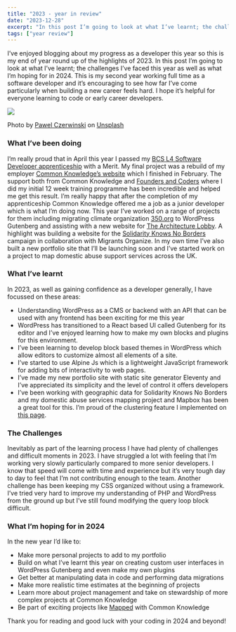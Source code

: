 ```yaml
---
title: "2023 - year in review"
date: "2023-12-28"
excerpt: "In this post I’m going to look at what I’ve learnt; the challenges I’ve faced this year as well as what I’m hoping for in 2024"
tags: ["year review"]
---
```


I’ve enjoyed blogging about my progress as a developer this year so this is my end of year round up of the highlights of 2023. In this post I’m going to look at what I’ve learnt; the challenges I’ve faced this year as well as what I’m hoping for in 2024. This is my second year working full time as a software developer and it’s encouraging to see how far I’ve come particularly when building a new career feels hard. I hope it’s helpful for everyone learning to code or early career developers. 


![](https://images.unsplash.com/photo-1672405328102-05825b3cc8e7?q=80&w=2970&auto=format&fit=crop&ixlib=rb-4.0.3&ixid=M3wxMjA3fDB8MHxwaG90by1wYWdlfHx8fGVufDB8fHx8fA%3D%3D)

Photo by <a href="https://unsplash.com/@pawel_czerwinski?utm_content=creditCopyText&utm_medium=referral&utm_source=unsplash">Pawel Czerwinski</a> on <a href="https://unsplash.com/photos/a-blue-and-white-background-with-the-word-sale-spelled-out-WbGRqQCIj9s?utm_content=creditCopyText&utm_medium=referral&utm_source=unsplash">Unsplash</a>
  

### What I’ve been doing 
I’m really proud that in April this year I passed my [BCS L4 Software Developer apprenticeship](https://www.instituteforapprenticeships.org/apprenticeship-standards/software-developer-v1-1) with a Merit. My final project was a rebuild of my employer [Common Knowledge’s website](https://commonknowledge.coop/) which I finished in February. The support both from Common Knowledge and [Founders and Coders](https://www.foundersandcoders.com/) where I did my initial 12 week training programme has been incredible and helped me get this result. I’m really happy that after the completion of my apprenticeship Common Knowledge offered me a job as a junior developer which is what I’m doing now. This year I’ve worked on a range of projects for them including migrating climate organization [350.org](https://350.org/) to WordPress Gutenberg and assisting with a new website for [The Architecture Lobby](https://architecture-lobby.org/). A highlight was building a website for the [Solidarity Knows No Borders](https://sknb.org/) campaign in collaboration with Migrants Organize. In my own time I’ve also built a new portfolio site that I’ll be launching soon and I’ve started work on a project to map domestic abuse support services across the UK.

### What I’ve learnt 
In 2023, as well as gaining confidence as a developer generally, I have focussed on these areas:

- Understanding WordPress as a CMS or backend with an API that can be used with any frontend has been exciting for me this year
- WordPress has transitioned to a React based UI called Gutenberg for its editor and I’ve enjoyed learning how to make my own blocks and plugins for this environment.
- I’ve been learning to develop block based themes in WordPress which allow editors to customize almost all elements of a site. 
- I’ve started to use Alpine Js which is a lightweight JavaScript framework for adding bits of interactivity to web pages. 
- I’ve made my new portfolio site with static site generator Eleventy and I’ve appreciated its simplicity and the level of control it offers developers
- I’ve been working with geographic data for Solidarity Knows No Borders and my domestic abuse services mapping project and Mapbox has been a great tool for this. I’m proud of the clustering feature I implemented on [this page](https://sknb.org/community/). 

### The Challenges
Inevitably as part of the learning process I have had plenty of challenges and difficult moments in 2023. I have struggled a lot with feeling that I’m working very slowly particularly compared to more senior developers. I know that speed will come with time and experience but it’s very tough day to day to feel that I’m not contributing enough to the team. Another challenge has been keeping my CSS organized without using a framework. I’ve tried very hard to improve my understanding of PHP and WordPress from the ground up but I’ve still found modifying the query loop block difficult. 

### What I’m hoping for in 2024
In the new year I’d like to:

- Make more personal projects to add to my portfolio
- Build on what I’ve learnt this year on creating custom user interfaces in WordPress Gutenberg and even make my own plugins
- Get better at manipulating data in code and performing data migrations
- Make more realistic time estimates at the beginning of projects
- Learn more about project management and take on stewardship of more complex projects at Common Knowledge
- Be part of exciting projects like [Mapped](https://mapped.commonknowledge.coop/) with Common Knowledge 

Thank you for reading and good luck with your coding in 2024 and beyond!

